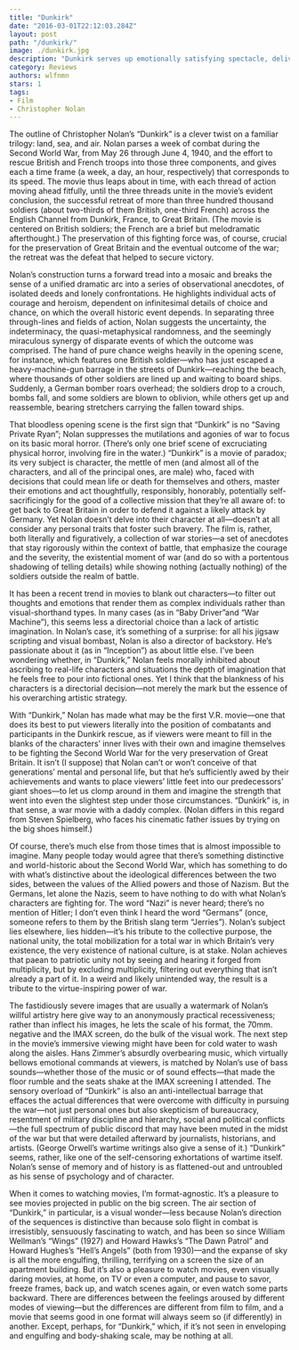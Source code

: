 ```yaml
---
title: "Dunkirk"
date: "2016-03-01T22:12:03.284Z"
layout: post
path: "/dunkirk/"
image: ./dunkirk.jpg
description: "Dunkirk serves up emotionally satisfying spectacle, delivered by a writer-director in full command of his craft and brought to life by a gifted ensemble cast that honors the fact-based story."
category: Reviews
authors: wlfnmn
stars: 1
tags:
- Film
- Christopher Nolan
---
```

<!--more-->

The outline of Christopher Nolan’s “Dunkirk” is a clever twist on a familiar trilogy: land, sea, and air. Nolan parses a week of combat during the Second World War, from May 26 through June 4, 1940, and the effort to rescue British and French troops into those three components, and gives each a time frame (a week, a day, an hour, respectively) that corresponds to its speed. The movie thus leaps about in time, with each thread of action moving ahead fitfully, until the three threads unite in the movie’s evident conclusion, the successful retreat of more than three hundred thousand soldiers (about two-thirds of them British, one-third French) across the English Channel from Dunkirk, France, to Great Britain. (The movie is centered on British soldiers; the French are a brief but melodramatic afterthought.) The preservation of this fighting force was, of course, crucial for the preservation of Great Britain and the eventual outcome of the war; the retreat was the defeat that helped to secure victory.

Nolan’s construction turns a forward tread into a mosaic and breaks the sense of a unified dramatic arc into a series of observational anecdotes, of isolated deeds and lonely confrontations. He highlights individual acts of courage and heroism, dependent on infinitesimal details of choice and chance, on which the overall historic event depends. In separating three through-lines and fields of action, Nolan suggests the uncertainty, the indeterminacy, the quasi-metaphysical randomness, and the seemingly miraculous synergy of disparate events of which the outcome was comprised. The hand of pure chance weighs heavily in the opening scene, for instance, which features one British soldier—who has just escaped a heavy-machine-gun barrage in the streets of Dunkirk—reaching the beach, where thousands of other soldiers are lined up and waiting to board ships. Suddenly, a German bomber roars overhead; the soldiers drop to a crouch, bombs fall, and some soldiers are blown to oblivion, while others get up and reassemble, bearing stretchers carrying the fallen toward ships.

That bloodless opening scene is the first sign that “Dunkirk” is no “Saving Private Ryan”; Nolan suppresses the mutilations and agonies of war to focus on its basic moral horror. (There’s only one brief scene of excruciating physical horror, involving fire in the water.) “Dunkirk” is a movie of paradox; its very subject is character, the mettle of men (and almost all of the characters, and all of the principal ones, are male) who, faced with decisions that could mean life or death for themselves and others, master their emotions and act thoughtfully, responsibly, honorably, potentially self-sacrificingly for the good of a collective mission that they’re all aware of: to get back to Great Britain in order to defend it against a likely attack by Germany. Yet Nolan doesn’t delve into their character at all—doesn’t at all consider any personal traits that foster such bravery. The film is, rather, both literally and figuratively, a collection of war stories—a set of anecdotes that stay rigorously within the context of battle, that emphasize the courage and the severity, the existential moment of war (and do so with a portentous shadowing of telling details) while showing nothing (actually nothing) of the soldiers outside the realm of battle.

It has been a recent trend in movies to blank out characters—to filter out thoughts and emotions that render them as complex individuals rather than visual-shorthand types. In many cases (as in “Baby Driver”and “War Machine”), this seems less a directorial choice than a lack of artistic imagination. In Nolan’s case, it’s something of a surprise: for all his jigsaw scripting and visual bombast, Nolan is also a director of backstory. He’s passionate about it (as in “Inception”) as about little else. I’ve been wondering whether, in “Dunkirk,” Nolan feels morally inhibited about ascribing to real-life characters and situations the depth of imagination that he feels free to pour into fictional ones. Yet I think that the blankness of his characters is a directorial decision—not merely the mark but the essence of his overarching artistic strategy.

With “Dunkirk,” Nolan has made what may be the first V.R. movie—one that does its best to put viewers literally into the position of combatants and participants in the Dunkirk rescue, as if viewers were meant to fill in the blanks of the characters’ inner lives with their own and imagine themselves to be fighting the Second World War for the very preservation of Great Britain. It isn’t (I suppose) that Nolan can’t or won’t conceive of that generations’ mental and personal life, but that he’s sufficiently awed by their achievements and wants to place viewers’ little feet into our predecessors’ giant shoes—to let us clomp around in them and imagine the strength that went into even the slightest step under those circumstances. “Dunkirk” is, in that sense, a war movie with a daddy complex. (Nolan differs in this regard from Steven Spielberg, who faces his cinematic father issues by trying on the big shoes himself.)

Of course, there’s much else from those times that is almost impossible to imagine. Many people today would agree that there’s something distinctive and world-historic about the Second World War, which has something to do with what’s distinctive about the ideological differences between the two sides, between the values of the Allied powers and those of Nazism. But the Germans, let alone the Nazis, seem to have nothing to do with what Nolan’s characters are fighting for. The word “Nazi” is never heard; there’s no mention of Hitler; I don’t even think I heard the word “Germans” (once, someone refers to them by the British slang term “Jerries”). Nolan’s subject lies elsewhere, lies hidden—it’s his tribute to the collective purpose, the national unity, the total mobilization for a total war in which Britain’s very existence, the very existence of national culture, is at stake. Nolan achieves that paean to patriotic unity not by seeing and hearing it forged from multiplicity, but by excluding multiplicity, filtering out everything that isn’t already a part of it. In a weird and likely unintended way, the result is a tribute to the virtue-inspiring power of war.

The fastidiously severe images that are usually a watermark of Nolan’s willful artistry here give way to an anonymously practical recessiveness; rather than inflect his images, he lets the scale of his format, the 70mm. negative and the IMAX screen, do the bulk of the visual work. The next step in the movie’s immersive viewing might have been for cold water to wash along the aisles. Hans Zimmer’s absurdly overbearing music, which virtually bellows emotional commands at viewers, is matched by Nolan’s use of bass sounds—whether those of the music or of sound effects—that made the floor rumble and the seats shake at the IMAX screening I attended. The sensory overload of “Dunkirk” is also an anti-intellectual barrage that effaces the actual differences that were overcome with difficulty in pursuing the war—not just personal ones but also skepticism of bureaucracy, resentment of military discipline and hierarchy, social and political conflicts—the full spectrum of public discord that may have been muted in the midst of the war but that were detailed afterward by journalists, historians, and artists. (George Orwell’s wartime writings also give a sense of it.) “Dunkirk” seems, rather, like one of the self-censoring exhortations of wartime itself. Nolan’s sense of memory and of history is as flattened-out and untroubled as his sense of psychology and of character.

When it comes to watching movies, I’m format-agnostic. It’s a pleasure to see movies projected in public on the big screen. The air section of “Dunkirk,” in particular, is a visual wonder—less because Nolan’s direction of the sequences is distinctive than because solo flight in combat is irresistibly, sensuously fascinating to watch, and has been so since William Wellman’s “Wings” (1927) and Howard Hawks’s “The Dawn Patrol” and Howard Hughes’s “Hell’s Angels” (both from 1930)—and the expanse of sky is all the more engulfing, thrilling, terrifying on a screen the size of an apartment building. But it’s also a pleasure to watch movies, even visually daring movies, at home, on TV or even a computer, and pause to savor, freeze frames, back up, and watch scenes again, or even watch some parts backward. There are differences between the feelings aroused by different modes of viewing—but the differences are different from film to film, and a movie that seems good in one format will always seem so (if differently) in another. Except, perhaps, for “Dunkirk,” which, if it’s not seen in enveloping and engulfing and body-shaking scale, may be nothing at all.